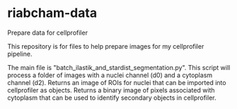 # riabcham-data
Prepare data for cellprofiler

This repository is for files to help prepare images for my cellprofiler pipeline.

The main file is "batch_ilastik_and_stardist_segmentation.py".
This script will process a folder of images with a nuclei channel (d0) and a cytoplasm channel (d2). 
Returns an image of ROIs for nuclei that can be imported into cellprofiler as objects.
Returns a binary image of pixels associated with cytoplasm that can be used to identify secondary objects in cellprofiler.


